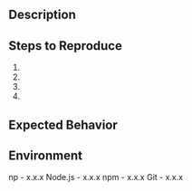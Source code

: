 <!--- Provide a general summary of the issue in the title above -->

## Description
<!-- Give a clear and concise description of what the bug is, -->
<!-- or what new feature you'd like np to have. -->

## Steps to Reproduce
<!--- Tell us how we can reproduce the issue on our end -->

1.
2.
3.
4.

## Expected Behavior
<!--- Tell us what you expected to happen -->

## Environment
<!-- Mention which versions of np, Node.js, npm and git you're using -->

np - x.x.x
Node.js - x.x.x
npm - x.x.x
Git - x.x.x
